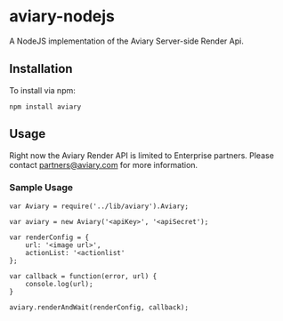 # aviary-nodejs

A NodeJS implementation of the Aviary Server-side Render Api.

## Installation

To install via npm:

	npm install aviary

## Usage

Right now the Aviary Render API is limited to Enterprise partners. Please contact [partners@aviary.com](mailto:partners@aviary.com) for more information.

### Sample Usage

	var Aviary = require('../lib/aviary').Aviary;

	var aviary = new Aviary('<apiKey>', '<apiSecret');

	var renderConfig = {
		url: '<image url>',
		actionList: '<actionlist'
	};

	var callback = function(error, url) {
		console.log(url);
	}

	aviary.renderAndWait(renderConfig, callback);